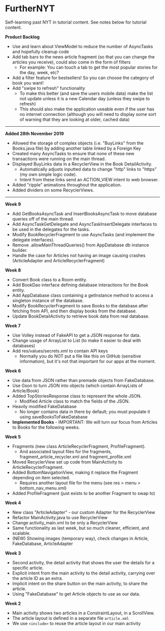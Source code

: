 # FurtherNYT
Self-learning past NYT in tutorial content. See notes below for tutorial content.

**Product Backlog**
- Use and learn about ViewModel to reduce the number of AsyncTasks and hopefully cleanup code
- Add tab bars to the news article fragment (so that you can change the articles you receive), could also come in the form of filters
  - For example: You can touch a tab to get the most popular stories for the day, week, etc?
- Add a filter feature for bestsellers! So you can choose the category of book you want!
- Add "swipe to refresh" functionality
  - To make this better (and save the users mobile data) make the list not update unless it is a new Calendar day (unless they swipe to refresh)
  - This should also make the application useable even if the user has no internet connection (although you will need to display some sort of warning that they are looking at older, cached data)

----------------------------------------------------------------------------------------------------------------------------------

**Added 28th November 2019**
- Allowed the storage of complex objects (i.e. "BuyLinks" from the Books.java file) by adding another table linked by a Foreign Key
- Created many AsyncTasks to ensure that none of these new transactions were running on the main thread.
- Displayed BuyLinks data in a RecyclerView in the Book DetailActivity.
  - Automatically adjusts inputted data to change "http" links to "https" (my own simple logic code).
  - Intent from these links send an ACTION_VIEW intent to web browser.
- Added "ripple" animations throughout the application.
- Added dividers on some RecyclerViews.

----------------------------------------------------------------------------------------------------------------------------------

**Week 9**
- Add GetBooksAsyncTask and InsertBooksAsyncTask to move database queries off of the main thread.
- Add AsyncTaskGetDelegate and AsyncTaskInsertDelegate interfaces to be used in the delegates for the tasks.
- Modify BookRecyclerFragment to use AsyncTasks (and implement the delegate interfaces).
- Remove .allowMainThreadQueries() from AppDatabase db instance builder.
- Handle the case for Articles not having an image causing crashes (ArticleAdapter and ArticleRecyclerFragment)

**Week 8**
- Convert Book class to a Room entity.
- Add BookDao interface defining database interactions for the Book entity.
- Add AppDatabase class containing a getInstance method to access a singleton instance of the database.
- Modify BookRecyclerFragment to save Books to the database after fetching from API, and then display books from the database.
- Update BookDetailActivity to retrieve book data from real database.

**Week 7**
- Use Volley instead of FakeAPI to get a JSON response for data.
- Change usage of ArrayList to List (to make it easier to deal with databases)
- Add res/values/secrets.xml to contain API keys
  - Normally you do NOT put a file like this on GitHub (sensitive information), but it's not that important for our apps at the moment.

**Week 6**
- Use data from JSON rather than premade objects from FakeDatabase.
- Use Gson to turn JSON into objects (which contain ArrayLists of Article/Book)
- Added TopStoriesResponse class to represent the whole JSON.
  - Modified Article class to match the fields of the JSON.
- Heavily modified FakeDatabase
  - No longer contains data in there by default; you must populate it using saveBooksToFakeDatabase
- **Implemented Books** - IMPORTANT: We will turn our focus from Articles to Books for the following weeks.

**Week 5**
- Fragments (new class ArticleRecyclerFragment, ProfileFragment).
  - And associated layout files for the fragments, fragment_article_recycler.xml and fragment_profile.xml
- Moved RecyclerView set up code from MainActivity to ArticleRecyclerFragment.
- Added BottomNavigationView, making it replace the Fragment depending on item selected.
  - Requires another layout file for the menu (see res > menu > bottom_nav_menu.xml)
- Added ProfileFragment (just exists to be another Fragment to swap to)

**Week 4**
- New class "ArticleAdapter" - our custom Adapter for the RecyclerView
- Refactor MainActivity.java to use RecyclerView
- Change activity_main.xml to be only a RecyclerView
- Same functionality as last week, but so much cleaner, efficient, and scalable.
- (NEW) Showing images (temporary way), check changes in Article, FakeDatabase, ArticleAdapter

**Week 3**
- Second activity, the detail activity that shows the user the details for a specific article.
- Explicit intent from the main activity to the detail activity, carrying over the article ID as an extra.
- Implicit intent on the share button on the main activity, to share the article.
- Using "FakeDatabase" to get Article objects to use as our data.

**Week 2**
- Main activity shows two articles in a ConstraintLayout, in a ScrollView.
- The article layout is defined in a separate file ```article.xml```
- We use ```<include>``` to reuse the article layout in our main activity